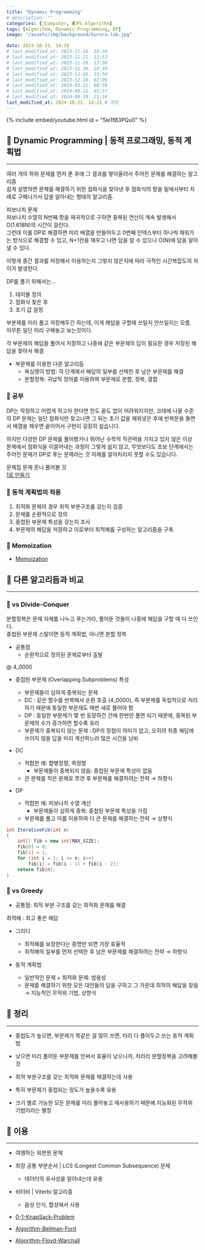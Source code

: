 ```yaml
---
title: "Dynamic Programming"
# description: ""
categories: [💫Computer, 🌓PS-Algorithm]
tags: [Algorithm, Dynamic-Programming, DP]
image: "/assets/img/background/kururu-lab.jpg"

date: 2023-10-31. 14:16
# last_modified_at: 2023-11-16. 10:34
# last_modified_at: 2023-11-21. 13:52
# last_modified_at: 2023-11-28. 13:36
# last_modified_at: 2023-11-30. 10:30
# last_modified_at: 2023-12-05. 15:54
# last_modified_at: 2023-12-19. 01:09
# last_modified_at: 2024-03-22. 00:59
# last_modified_at: 2024-06-12. 02:57
# last_modified_at: 2024-08-29. 21:34
last_modified_at: 2024-10-22. 14:21 # 정리
---
```


{% include embed/youtube.html id = "5leTtB3PQu0" %}

## 💫 Dynamic Programming | 동적 프로그래밍, 동적 계획법

---

여러 개의 하위 문제를 먼저 푼 후에 그 결과를 쌓아올려서 주어진 문제를 해결하는 알고리즘  
쉽게 설명하면 문제를 해결하기 위한 점화식을 찾아낸 후 점화식의 항을 밑에서부터 차례로 구해나가서 답을 알아내는 형태의 알고리즘.  

피보나치 문제  
피보나치 수열의 N번째 항을 재귀적으로 구하면 중복된 연산이 계속 발생해서 O(1.618N)의 시간이 걸린다.  
그런데 이를 DP로 해결하면 미리 배열을 만들어두고 0번째 인덱스부터 하나씩 채워가는 방식으로 해결할 수 있고, N+1칸을 채우고 나면 답을 알 수 있으니 O(N)에 답을 알아낼 수 있다.  

이렇게 중간 결과를 저장해서 이용하는지 그렇지 않은지에 따라 극적인 시간복잡도의 차이가 발생한다.  

DP를 풀기 위해서는...

1. 테이블 정의
2. 점화식 찾은 후
3. 초기 값 설정

부분제를 미리 풀고 저장해두긴 하는데, 이게 해답을 구할때 쓰일지 안쓰일지는 모름.  
아무튼 일단 미리 구해놓고 보는것이다.  

각 부문제의 해답을 풀어서 저장하고 나중에 같은 부문제의 답이 필요한 경우 저장된 해답을 찾아서 해결  

- 부문제를 이용한 다른 알고리듬
  - 욕심쟁이 방법: 각 단계에서 해답의 일부를 선택한 후 남은 부문제를 해결
  - 분할정복: 귀납적 정의를 이용하여 부문제로 분할, 정복, 결합

### 🫧 공부

DP는 작정하고 어렵게 하고자 한다면 한도 끝도 없이 어려워지지만, 코테에 나올 수준의 DP 문제는 일단 점화식만 찾고나면 그 뒤는 초기 값을 채워넣은 후에 반복문을 돌면서 배열을 채우면 끝이어서 구현이 굉장히 쉽습니다.  

하지만 다양한 DP 문제를 풀어봤거나 뛰어난 수학적 직관력을 가지고 있지 않은 이상 문제에서 점화식을 이끌어내는 과정이 그렇게 쉽지 않고, 무엇보다도 초보 단계에서는 주어진 문제가 DP로 푸는 문제라는 것 자체를 알아차리지 못할 수도 있습니다.  

문제집 문제 존나 풀어볼 것  
[1로 만들기](https://www.acmicpc.net/problem/1463)  

### 🫧 동적 계획법의 적용

1. 최적화 문제의 경우 최적 부분구조를 갖는지 검증
2. 문제를 순환적으로 정의
3. 중첩된 부문제 특성을 갖는지 조사
4. 부문제의 해답을 저장하고 이로부터 최적해를 구성하는 알고리즘을 구축

### 🫧 Memoization

- [Memoization](/posts/Algorithm-Memoization/)

## 💫 다른 알고리듬과 비교

---

### 🫧 vs Divide-Conquer

분할정복은 문제 자체를 나누고 푸는거라, 풀어둔 것들이 나중에 해답을 구할 때 다 쓰인다.  
중첩된 부문제 스탈이면 동적 계획법, 아니면 분할 정복  

- 공통점
  - 순환적으로 정의된 문제로부터 출발

@ 4_0000  

- 중첩된 부문제 (Overlapping Subproblems) 특성
  - 부문제들이 심하게 중복되는 문제
  - DC : 같은 함수를 반복해서 순환 호출 (4_0000), 즉 부문제를 독립적으로 처리하기 때문에 동일한 부문제도 매번 새로 풀어야 함
  - DP : 동일한 부문제가 몇 번 등장하건 간에 한번만 풀면 되기 때문에, 중복된 부문제의 수가 증가하면 할수록 유리
  - 부문제가 중복되지 않는 문제 : DP의 장점이 의미가 없고, 오히려 최종 해답에 쓰이지 않을 답을 미리 계산하느라 많은 시간을 낭비

- DC
  - 적합한 예: 합병정렬, 퀵정렬
    - 부문제들이 중복되지 않음: 중첩된 부문제 특성이 없음
  - 큰 문제를 작은 문제로 쪼갠 후 부문제를 해결하려는 전략 → 하향식

- DP
  - 적합한 예: 피보나치 수열 계산
    - 부문제들이 심하게 중복: 중첩된 부문제 특성을 가짐
  - 부문제를 풀고 이를 이용하여 더 큰 문제를 해결하는 전략 → 상향식

```cs
int IterativeFib(int n)
{
	int[] fib = new int[MAX_SIZE];
	fib[0] = 0;
	fib[1] = 1;
	for (int i = 2; i <= n; i++)
		fib[i] = fib[i - 1] + fib[i - 2];
	return fib[n];
}
```

### 🫧 vs Greedy

- 공통점: 최적 부분 구조를 갖는 최적화 문제를 해결

최적해 : 최고 좋은 해답  

- 그리디
  - 최적해를 보장한다는 증명만 되면 가장 효율적
  - 최적해의 일부를 먼저 선택한 후 남은 부문제를 해결하려는 전략 → 하향식

- 동적 계획법
  - 일반적인 문제 + 최적화 문제: 범용성
  - 문제를 해결하기 위한 모든 대안들의 답을 구하고 그 가운데 최적의 해답을 찾음 → 지능적인 무작위 기법, 상향식

## 💫 정리

---

- 중첩도가 높으면, 부문제가 똑같은 걸 많이 쓰면, 미리 다 풀어두고 쓰는 동적 계획법
- 낮으면 미리 풀어둔 부문제를 안써서 효율이 낮으니까, 차라리 분할정복을 고려해볼것

- 최적 부분구조를 갖는 최적화 문제를 해결하는데 사용
- 특히 부문제가 중첩되는 정도가 높을수록 유용
- 크기 별로 가능한 모든 문제를 미리 풀어놓고 재사용하기 때문에 지능화된 무작위 기법이라는 별칭

## 💫 이용

---

- 여행하는 외판원 문제
- 최장 공통 부분순서 \| LCS (Longest Common Subsequence) 문제
  - 데이터의 유사성을 알아내는데 유용
- 비터비 \| Viterbi 알고리즘
  - 음성 인식, 합성에서 사용

- [0-1-KnapSack-Problem](/posts/0-1-KnapSack-Problem/)
- [Algorithm-Bellman-Ford](/posts/Algorithm-Bellman-Ford/)
- [Algorithm-Floyd-Warchall](/posts/Algorithm-Floyd-Warchall/)
